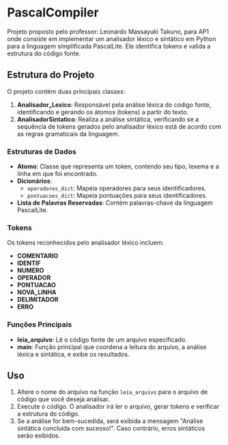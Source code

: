 # PascalCompiler

Projeto proposto pelo professor: Leonardo Massayuki Takuno, para AP1 onde consiste em implementar um analisador léxico e sintático em Python para a linguagem simplificada PascalLite. Ele identifica tokens e valida a estrutura do código fonte.


## Estrutura do Projeto

O projeto contém duas principais classes:

1. **Analisador_Lexico**: Responsável pela análise léxica do código fonte, identificando e gerando os átomos (tokens) a partir do texto.
2. **AnalisadorSintatico**: Realiza a análise sintática, verificando se a sequência de tokens gerados pelo analisador léxico está de acordo com as regras gramaticais da linguagem.

### Estruturas de Dados

- **Atomo**: Classe que representa um token, contendo seu tipo, lexema e a linha em que foi encontrado.
- **Dicionários**:
  - `operadores_dict`: Mapeia operadores para seus identificadores.
  - `pontuacoes_dict`: Mapeia pontuações para seus identificadores.
- **Lista de Palavras Reservadas**: Contém palavras-chave da linguagem PascalLite.

### Tokens

Os tokens reconhecidos pelo analisador léxico incluem:

- **COMENTARIO** 
- **IDENTIF**
- **NUMERO**
- **OPERADOR**
- **PONTUACAO**
- **NOVA_LINHA**
- **DELIMITADOR**
- **ERRO**

### Funções Principais

- **leia_arquivo**: Lê o código fonte de um arquivo especificado.
- **main**: Função principal que coordena a leitura do arquivo, a análise léxica e sintática, e exibe os resultados.

## Uso

1. Altere o nome do arquivo na função `leia_arquivo` para o arquivo de código que você deseja analisar.
2. Execute o código. O analisador irá ler o arquivo, gerar tokens e verificar a estrutura do código.
3. Se a análise for bem-sucedida, será exibida a mensagem "Análise sintática concluída com sucesso!". Caso contrário, erros sintáticos serão exibidos.
